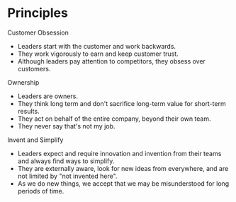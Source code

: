 # Principles

Customer Obsession

- Leaders start with the customer and work backwards.
- They work vigorously to earn and keep customer trust.
- Although leaders pay attention to competitors, they obsess over customers.

Ownership

- Leaders are owners.
- They think long term and don't sacrifice long-term value for short-term results.
- They act on behalf of the entire company, beyond their own team.
- They never say that's not my job.

Invent and Simplify

- Leaders expect and require innovation and invention from their teams and always find ways to simplify.
- They are externally aware, look for new ideas from everywhere, and are not limited by "not invented here".
- As we do new things, we accept that we may be misunderstood for long periods of time.
